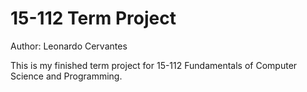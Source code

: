 # 15-112 Term Project

Author: Leonardo Cervantes

This is my finished term project for 15-112 Fundamentals of Computer Science and Programming.
